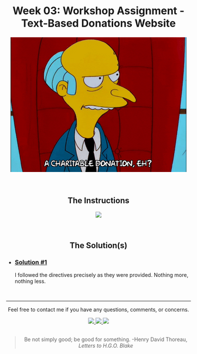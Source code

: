 <!-- HEADER -->
<div align="center">
  <h1>Week 03: Workshop Assignment - Text-Based Donations Website</h1>
  <p>
    <img style="border: 2px solid white" src="donation.gif" alt="animated GIF of Mr. Burns from 'The Simpsons' contemplating a donation">
  </p>
  <br>
</div>
<!-- /HEADER -->
<!-- MAIN -->
<div align="center">
  <h2>The Instructions</h2>
  <p> 
    <a href="https://www.youtube.com/embed/TTh_PDOdRJo" target="_blank">
      <img src="https://i.ytimg.com/vi/TTh_PDOdRJo/hqdefault.jpg">
    </a>
  </p>
</div>
<br>
<h2 align="center">The Solution(s)</h2>
<ul>
  <li>
    <div>
      <h3><a href="./solution1/app.py">Solution #1</a></h3>
      <p>I followed the directives precisely as they were provided. Nothing more, nothing less.</p>
    </div>
  </li>
  <!-- <li>
    <div>
      <h3><a href="./solution2/app.py">Solution #2</a></h3>
      <p>The four user transaction functions in <code>account.py</code> were refactored as object methods for a class called <code>Customer</code>. Additional features were added to improve both validation of user input and overall functionality.</p>
      <ul>
        <li>The application prevents a user from logging in if there are no registered customers</li>
        <li>The application prohibits the registration of duplicate customers</li>
        <li>A logged in customer is unable to make a withdrawl with a zero balance</li>
      </ul>
    </div>
  </li> -->
</ul>
<br>
<hr>
<!-- /MAIN -->
<!-- FOOTER -->
<div align="center">
  <p>Feel free to contact me if you have any questions, comments, or concerns.</p>
  <span>
    <a href="mailto:jdwill917@live.com">
      <img src="https://img.shields.io/badge/Email-%230078D4.svg?&style=for-the-badge&logo=microsoftoutlook&logoColor=white&labelColor=000000&color=6495ED&link=mailto:jdwill917@live.com">
    </a>
  </span>
  <span>
    <a href="https://www.instagram.com/jdthedev" target="_blank">
      <img src="https://img.shields.io/badge/Instagram-%23E4405F.svg?&style=for-the-badge&logo=instagram&logoColor=white&labelColor=000000&color=6495ED&link=https://www.instagram.com/jdthedev">
    </a>
  </span> 
  <span>
    <a href="https://twitter.com/jd_the_dev" target="_blank">
      <img src="https://img.shields.io/badge/Twitter-%231877F2.svg?&style=for-the-badge&logo=twitter&logoColor=white&labelColor=000000&color=6495ED&link=https://twitter.com/jd_the_dev">
    </a>
  </span>
  <br>
  <br>
  <blockquote>
    Be not simply good; be good for something. -Henry David Thoreau, <em>Letters to H.G.O. Blake</em>
  </blockquote>
</div>
<!-- /FOOTER -->
